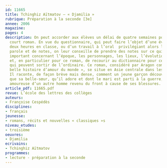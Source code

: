 ```yaml
---
id: 11665
title: Tchinghiz Aïtmatov – « Djamilia » 
rubrique: Préparation à la seconde [3e]
annee: 2006
magazine: 
pages: 4
description: On peut accorder aux élèves un délai de quatre semaines pour lire ce
  court roman. En vue du questionnaire, qui peut faire l’objet d’une évaluation de
  deux heures en classe, ou d’un travail à l’oral  privilégiant alors la prise de
  parole et de notes, on leur conseille de prendre des notes sur ce qui leur a semblé
  important concernant l’époque, les personnages, les lieux, l’évolution de l’histoire,
  et, en particulier pour ce roman, de recourir au dictionnaire pour certains termes
  qui peuvent sortir de l’ordinaire. Ce roman, considéré par Aragon comme « la plus
  belle histoire d’amour du monde », se situe en Asie centrale dans les années 1940.
  Il raconte, de façon brève mais dense, comment un jeune garçon découvre peu à peu
  que sa belle-sœur, qu’il adore et dont le mari est parti à la guerre, va tomber
  amoureuse d’un autre homme revenu du front à cause de ses blessures.
article_pdf: 11665.pdf
revue: L’école des lettres des collèges
auteurs:
- Françoise Cespédès
disciplines:
- français
jeunesse:
- romans, récits et nouvelles « classiques »s
niveau_etudes:
- troisième
oeuvres:
- Djamilia
ecrivains:
- Tchinghiz Aïtmatov
programmes:
- lecture - préparation à la seconde
---
```


